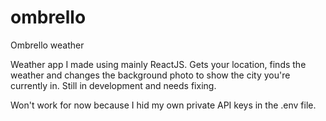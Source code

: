 # ombrello
Ombrello weather

Weather app I made using mainly ReactJS. Gets your location, finds the weather and changes the background photo to show the city you're currently in. Still in development and needs fixing. 

Won't work for now because I hid my own private API keys in the .env file.
